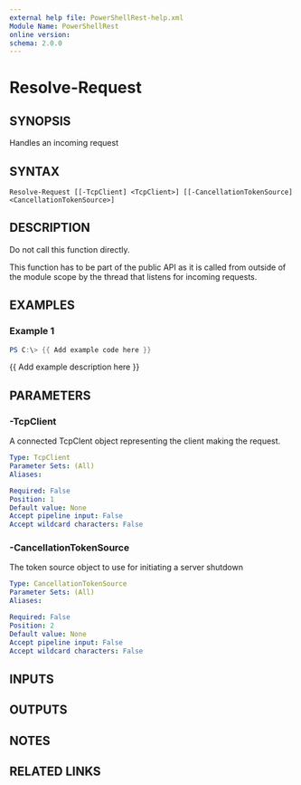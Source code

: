 ```yaml
---
external help file: PowerShellRest-help.xml
Module Name: PowerShellRest
online version:
schema: 2.0.0
---
```


# Resolve-Request

## SYNOPSIS
Handles an incoming request

## SYNTAX

```
Resolve-Request [[-TcpClient] <TcpClient>] [[-CancellationTokenSource] <CancellationTokenSource>]
```

## DESCRIPTION
Do not call this function directly.

This function has to be part of the public API as it is called from outside of the module scope
by the thread that listens for incoming requests.

## EXAMPLES

### Example 1
```powershell
PS C:\> {{ Add example code here }}
```

{{ Add example description here }}

## PARAMETERS

### -TcpClient
A connected TcpClent object representing the client making the request.

```yaml
Type: TcpClient
Parameter Sets: (All)
Aliases:

Required: False
Position: 1
Default value: None
Accept pipeline input: False
Accept wildcard characters: False
```

### -CancellationTokenSource
The token source object to use for initiating a server shutdown

```yaml
Type: CancellationTokenSource
Parameter Sets: (All)
Aliases:

Required: False
Position: 2
Default value: None
Accept pipeline input: False
Accept wildcard characters: False
```

## INPUTS

## OUTPUTS

## NOTES

## RELATED LINKS
